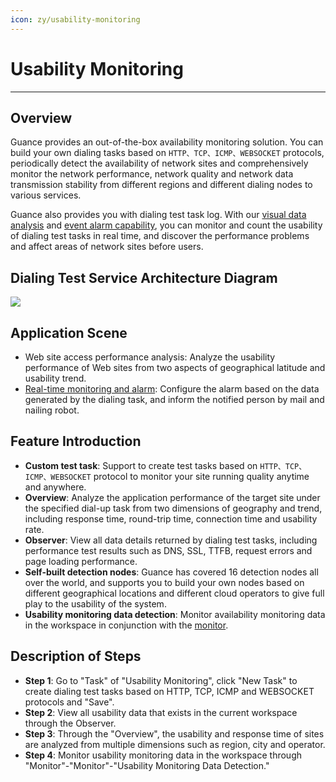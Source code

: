 ```yaml
---
icon: zy/usability-monitoring
---
```

# Usability Monitoring
---

## Overview

Guance provides an out-of-the-box availability monitoring solution. You can build your own dialing tasks based on `HTTP、TCP、ICMP、WEBSOCKET` protocols, periodically detect the availability of network sites and comprehensively monitor the network performance, network quality and network data transmission stability from different regions and different dialing nodes to various services.

Guance also provides you with dialing test task log. With our [visual data analysis](../scene/index.md) and [event alarm capability](../monitoring/index.md), you can monitor and count the usability of dialing test tasks in real time, and discover the performance problems and affect areas of network sites before users.

## Dialing Test Service Architecture Diagram

![](img/image_2.png)

## Application Scene

- Web site access performance analysis: Analyze the usability performance of Web sites from two aspects of geographical latitude and usability trend.
- [Real-time monitoring and alarm](../monitoring/index.md): Configure the alarm based on the data generated by the dialing task, and inform the notified person by mail and nailing robot.
  
## Feature Introduction

- **Custom test task**: Support to create test tasks based on `HTTP、TCP、ICMP、WEBSOCKET` protocol to monitor your site running quality anytime and anywhere.
- **Overview**: Analyze the application performance of the target site under the specified dial-up task from two dimensions of geography and trend, including response time, round-trip time, connection time and usability rate.
- **Observer**: View all data details returned by dialing test tasks, including performance test results such as DNS, SSL, TTFB, request errors and page loading performance.
- **Self-built detection nodes**: Guance has covered 16 detection nodes all over the world, and supports you to build your own nodes based on different geographical locations and different cloud operators to give full play to the usability of the system.
- **Usability monitoring data detection**: Monitor availability monitoring data in the workspace in conjunction with the [monitor](../monitoring/index.md).

## Description of Steps

- **Step 1**: Go to "Task" of "Usability Monitoring", click "New Task" to create dialing test tasks based on HTTP, TCP, ICMP and WEBSOCKET protocols and "Save".
- **Step 2**: View all usability data that exists in the current workspace through the Observer.
- **Step 3**: Through the "Overview", the usability and response time of sites are analyzed from multiple dimensions such as region, city and operator.
- **Step 4**: Monitor usability monitoring data in the workspace through "Monitor"-"Monitor"-"Usability Monitoring Data Detection."
